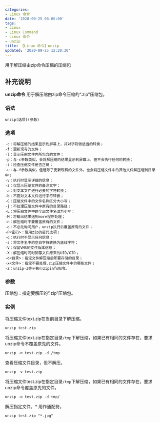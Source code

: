 ```yaml
---
categories:
- Linux 命令
date: '2020-09-25 08:00:00'
tags:
- Linux
- Linux Command
- Linux 命令
- unzip
title: 【Linux 命令】unzip
updated: '2020-09-25 12:20:30'
---
```


用于解压缩由zip命令压缩的压缩包

## 补充说明

**unzip命令** 用于解压缩由zip命令压缩的“.zip”压缩包。

### 语法

```shell
unzip(选项)(参数)
```

### 选项

```shell
-c：将解压缩的结果显示到屏幕上，并对字符做适当的转换；
-f：更新现有的文件；
-l：显示压缩文件内所包含的文件；
-p：与-c参数类似，会将解压缩的结果显示到屏幕上，但不会执行任何的转换；
-t：检查压缩文件是否正确；
-u：与-f参数类似，但是除了更新现有的文件外，也会将压缩文件中的其他文件解压缩到目录中；
-v：执行时显示详细的信息；
-z：仅显示压缩文件的备注文字；
-a：对文本文件进行必要的字符转换；
-b：不要对文本文件进行字符转换；
-C：压缩文件中的文件名称区分大小写；
-j：不处理压缩文件中原有的目录路径；
-L：将压缩文件中的全部文件名改为小写；
-M：将输出结果送到more程序处理；
-n：解压缩时不要覆盖原有的文件；
-o：不必先询问用户，unzip执行后覆盖原有的文件；
-P<密码>：使用zip的密码选项；
-q：执行时不显示任何信息；
-s：将文件名中的空白字符转换为底线字符；
-V：保留VMS的文件版本信息；
-X：解压缩时同时回存文件原来的UID/GID；
-d<目录>：指定文件解压缩后所要存储的目录；
-x<文件>：指定不要处理.zip压缩文件中的哪些文件；
-Z：unzip-Z等于执行zipinfo指令。
```

### 参数

压缩包：指定要解压的“.zip”压缩包。

### 实例

将压缩文件text.zip在当前目录下解压缩。

```shell
unzip test.zip
```

将压缩文件text.zip在指定目录`/tmp`下解压缩，如果已有相同的文件存在，要求unzip命令不覆盖原先的文件。

```shell
unzip -n test.zip -d /tmp
```

查看压缩文件目录，但不解压。

```shell
unzip -v test.zip
```

将压缩文件test.zip在指定目录`/tmp`下解压缩，如果已有相同的文件存在，要求unzip命令覆盖原先的文件。

```shell
unzip -o test.zip -d tmp/
```

解压指定文件，* 用作通配符。
```shell
unzip test.zip "*.jpg"
```




